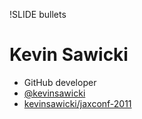 !SLIDE bullets
# Kevin Sawicki

* GitHub developer
* [@kevinsawicki](http://twitter.com/#!/kevinsawicki)
* [kevinsawicki/jaxconf-2011](https://github.com/kevinsawicki/jaxconf-2011)

